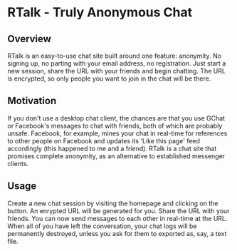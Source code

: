 RTalk - Truly Anonymous Chat
============================

Overview
--------

RTalk is an easy-to-use chat site built around one feature: anonymity. No signing up, no parting with your email address, no registration. Just start a new session, share the URL with your friends and begin chatting. The URL is encrypted, so only people you want to join in the chat will be there.

Motivation
----------

If you don't use a desktop chat client, the chances are that you use GChat or Facebook's messages to chat with friends, both of which are probably unsafe. Facebook, for example, mines your chat in real-time for references to other people on Facebook and updates its 'Like this page' feed accordingly (this happened to me and a friend). RTalk is a chat site that promises complete anonymity, as an alternative to established messenger clients.

Usage
-----

Create a new chat session by visiting the homepage and clicking on the button. An enrypted URL will be generated for you. Share the URL with your friends. You can now send messages to each other in real-time at the URL. When all of you have left the conversation, your chat logs will be permanently destroyed, unless you ask for them to exported as, say, a text file.